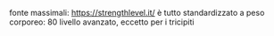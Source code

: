 fonte massimali: https://strengthlevel.it/
è tutto standardizzato a peso corporeo: 80 livello avanzato, eccetto per i tricipiti

